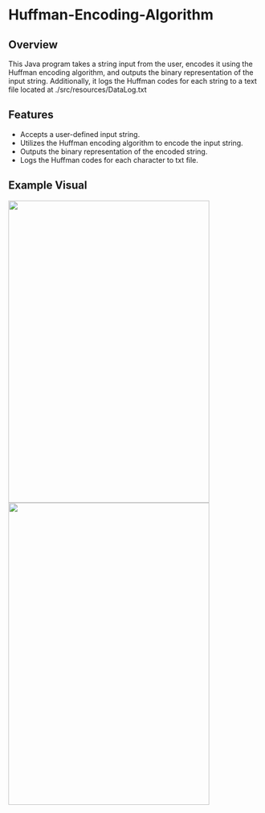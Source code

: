 # Huffman-Encoding-Algorithm

## Overview
This Java program takes a string input from the user, encodes it using the Huffman encoding algorithm, and outputs the binary representation of the input string. Additionally, it logs the Huffman codes for each string
to a text file located at ./src/resources/DataLog.txt

## Features
- Accepts a user-defined input string.
- Utilizes the Huffman encoding algorithm to encode the input string.
- Outputs the binary representation of the encoded string.
- Logs the Huffman codes for each character to txt file.

## Example Visual

<img src="https://github.com/josephjquinn/Huffman-Encoding-Algorithm/assets/81782398/0fabeeb2-36d6-4570-bbe3-1260388e4cd6"  width="400" height="600">
<img src="https://github.com/josephjquinn/Huffman-Encoding-Algorithm/assets/81782398/5b33f11c-8dbe-4813-9a03-10c87fb9393c"  width="400" height="600">




